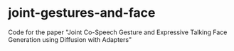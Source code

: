 # joint-gestures-and-face
Code for the paper "Joint Co-Speech Gesture and Expressive Talking Face Generation using Diffusion with Adapters"
